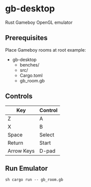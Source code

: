 # gb-desktop

Rust Gameboy OpenGL emulator

## Prerequisites

Place Gameboy rooms at root example:

- gb-desktop
    - benches/
    - src/
    - Cargo.toml
    - gb_room.gb

## Controls

| Key        | Control |
|------------|---------|
| Z          | A       |
| X          | B       |
| Space      | Select  |
| Return     | Start   |
| Arrow Keys | D-pad   |

## Run Emulator
``sh
cargo run -- gb_room.gb
``